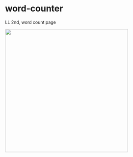 # word-counter
LL 2nd, word count page

<img src="https://user-images.githubusercontent.com/63948884/103579461-ad970900-4f1b-11eb-85b6-dc3ee0527388.png" width="400px">
